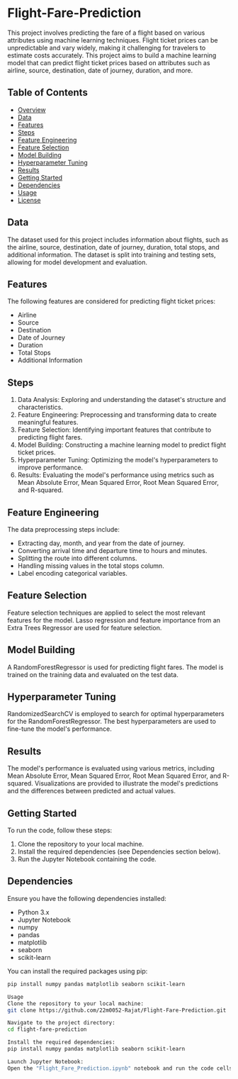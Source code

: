 # Flight-Fare-Prediction

This project involves predicting the fare of a flight based on various attributes using machine learning techniques. Flight ticket prices can be unpredictable and vary widely, making it challenging for travelers to estimate costs accurately. This project aims to build a machine learning model that can predict flight ticket prices based on attributes such as airline, source, destination, date of journey, duration, and more.

## Table of Contents

- [Overview](#flight-fare-prediction)
- [Data](#data)
- [Features](#features)
- [Steps](#steps)
- [Feature Engineering](#feature-engineering)
- [Feature Selection](#feature-selection)
- [Model Building](#model-building)
- [Hyperparameter Tuning](#hyperparameter-tuning)
- [Results](#results)
- [Getting Started](#getting-started)
- [Dependencies](#dependencies)
- [Usage](#usage)
- [License](#license)

## Data

The dataset used for this project includes information about flights, such as the airline, source, destination, date of journey, duration, total stops, and additional information. The dataset is split into training and testing sets, allowing for model development and evaluation.

## Features

The following features are considered for predicting flight ticket prices:

- Airline
- Source
- Destination
- Date of Journey
- Duration
- Total Stops
- Additional Information

## Steps

1. Data Analysis: Exploring and understanding the dataset's structure and characteristics.
2. Feature Engineering: Preprocessing and transforming data to create meaningful features.
3. Feature Selection: Identifying important features that contribute to predicting flight fares.
4. Model Building: Constructing a machine learning model to predict flight ticket prices.
5. Hyperparameter Tuning: Optimizing the model's hyperparameters to improve performance.
6. Results: Evaluating the model's performance using metrics such as Mean Absolute Error, Mean Squared Error, Root Mean Squared Error, and R-squared.

## Feature Engineering

The data preprocessing steps include:

- Extracting day, month, and year from the date of journey.
- Converting arrival time and departure time to hours and minutes.
- Splitting the route into different columns.
- Handling missing values in the total stops column.
- Label encoding categorical variables.

## Feature Selection

Feature selection techniques are applied to select the most relevant features for the model. Lasso regression and feature importance from an Extra Trees Regressor are used for feature selection.

## Model Building

A RandomForestRegressor is used for predicting flight fares. The model is trained on the training data and evaluated on the test data.

## Hyperparameter Tuning

RandomizedSearchCV is employed to search for optimal hyperparameters for the RandomForestRegressor. The best hyperparameters are used to fine-tune the model's performance.

## Results

The model's performance is evaluated using various metrics, including Mean Absolute Error, Mean Squared Error, Root Mean Squared Error, and R-squared. Visualizations are provided to illustrate the model's predictions and the differences between predicted and actual values.

## Getting Started

To run the code, follow these steps:

1. Clone the repository to your local machine.
2. Install the required dependencies (see Dependencies section below).
3. Run the Jupyter Notebook containing the code.

## Dependencies

Ensure you have the following dependencies installed:

- Python 3.x
- Jupyter Notebook
- numpy
- pandas
- matplotlib
- seaborn
- scikit-learn

You can install the required packages using pip:

```bash
pip install numpy pandas matplotlib seaborn scikit-learn

Usage
Clone the repository to your local machine:
git clone https://github.com/22m0052-Rajat/Flight-Fare-Prediction.git

Navigate to the project directory:
cd flight-fare-prediction

Install the required dependencies:
pip install numpy pandas matplotlib seaborn scikit-learn

Launch Jupyter Notebook:
Open the "Flight_Fare_Prediction.ipynb" notebook and run the code cells.

